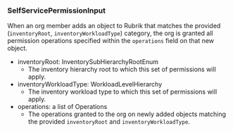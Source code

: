 ### SelfServicePermissionInput
When an org member adds an object to Rubrik that matches the provided (`inventoryRoot`, `inventoryWorkloadType`) category, the org is granted all permission operations specified within the `operations` field on that new object.

- inventoryRoot: InventorySubHierarchyRootEnum
  - The inventory hierarchy root to which this set of permissions will apply.
- inventoryWorkloadType: WorkloadLevelHierarchy
  - The inventory workload type to which this set of permissions will apply.
- operations: a list of Operations
  - The operations granted to the org on newly added objects matching the provided `inventoryRoot` and `inventoryWorkloadType`.
